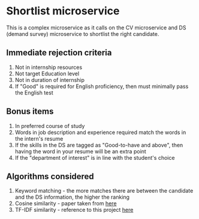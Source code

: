 # Shortlist microservice
This is a complex microservice as it calls on the CV microservice and DS (demand survey) microservice to shortlist the right candidate.

## Immediate rejection criteria
1. Not in internship resources
2. Not target Education level
3. Not in duration of internship
4. If "Good" is required for English proficiency, then must minimally pass the English test

## Bonus items
1. In preferred course of study
2. Words in job description and experience required match the words in the intern's resume
3. If the skills in the DS are tagged as "Good-to-have and above", then having the word in your resume will be an extra point 
4. If the "department of interest" is in line with the student's choice

## Algorithms considered
1. Keyword matching - the more matches there are between the candidate and the DS information, the higher the ranking
2. Cosine similarity - paper taken from [here](https://www.researchgate.net/publication/366706213_Evaluating_Automatic_CV_Shortlisting_Tool_For_Job_Recruitment_Based_On_Machine_Learning_Techniques)
3. TF-IDF similarity - reference to this project [here](https://github.com/harsha-chirumamilla/resume-screening)

